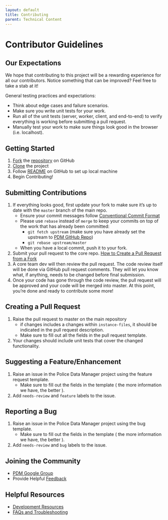 ```yaml
---
layout: default
title: Contributing
parent: Technical Content
---
```

# Contributor Guidelines
## Our Expectations
We hope that contributing to this project will be a rewarding experience for all our contributors. Notice something that can be improved? Feel free to take a stab at it!

General testing practices and expectations:
   * Think about edge cases and failure scenarios.
   * Make sure you write unit tests for your work.
   * Run all of the unit tests (server, worker, client, and end-to-end) to verify everything is working before submitting a pull request.
   * Manually test your work to make sure things look good in the browser (i.e. localhost).

## Getting Started
1. [Fork](https://docs.github.com/en/get-started/quickstart/fork-a-repo) the [repository](https://github.com/PublicDataWorks/police_data_manager) on GitHub 
2. [Clone](https://docs.github.com/en/github/creating-cloning-and-archiving-repositories/cloning-a-repository) the project
3. Follow [README](https://github.com/PublicDataWorks/police_data_manager/blob/master/README.md) on GitHub to set up local machine
4. Begin Contributing!
   
## Submitting Contributions
1. If everything looks good, first update your fork to make sure it’s up to date with the `master` branch of the main repo. 
   * Ensure your commit messages follow [Conventional Commit Format](https://www.conventionalcommits.org/en/v1.0.0/#summary)
   * Please use `rebase` instead of `merge` to keep your commits on top of the work that has already been committed:
     * `git fetch upstream` (make sure you have already set the upstream to [PDM GitHub Repo](https://github.com/PublicDataWorks/police_data_manager))
     * `git rebase upstream/master`
   * When you have a local commit, push it to your fork. 
3. Submit your pull request to the core repo. [How to Create a Pull Request from a Fork](https://docs.github.com/en/pull-requests/collaborating-with-pull-requests/proposing-changes-to-your-work-with-pull-requests/creating-a-pull-request-from-a-fork)
4. A core team dev will then review the pull request. The code review itself will be done via GitHub pull request comments. They will let you know what, if anything, needs to be changed before final submission. 
5. Once your code has gone through the code review, the pull request will be approved and your code will be merged into master. At this point, you’re done and ready to contribute some more!

## Creating a Pull Request 
1. Raise the pull request to master on the main repository 
   - if changes includes a changes within `instance-files`, it should be indicated in the pull request description.
   - Make sure to fill out all the fields in the pull request template.
2.  Your changes should include unit tests that cover the changed functionality.  
   
## Suggesting a Feature/Enhancement
1. Raise an issue in the Police Data Manager project using the feature request template.
      - Make sure to fill out the fields in the template ( the more information we have, the better ).
2. Add `needs-review` and `feature` labels to the issue.
   
## Reporting a Bug 
1. Raise an issue in the Police Data Manager project using the bug template.
      - Make sure to fill out the fields in the template ( the more information we have, the better ).
2. Add `needs-review` and `bug` labels to the issue.

## Joining the Community 
*  [PDM Google Group](https://groups.google.com/u/4/g/police-data-manager)
*  Provide Helpful [Feedback](https://forms.gle/MS9LFTWG6tuaqSTD8)
  
## Helpful Resources 
* [Development Resources](https://publicdataworks.github.io/police_data_manager/technical-content/development-resources.html)
* [FAQs and Troubleshooting](https://publicdataworks.github.io/police_data_manager/technical-content/faq.html)




